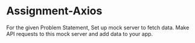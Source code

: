 # Assignment-Axios

For the given Problem Statement, Set up mock server to fetch data. 
Make API requests to this mock server and add data to your app.

